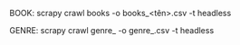 BOOK:  scrapy crawl books -o books_<tên>.csv -t headless


GENRE: scrapy crawl genre_<ten> -o genre_<ten>.csv -t headless